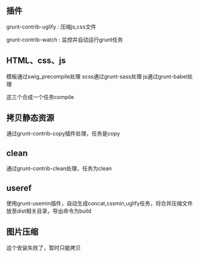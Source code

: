 ## 插件

grunt-contrib-uglify : 压缩js,css文件

grunt-contrib-watch : 监控并自动运行grunt任务


## HTML、css、js

模板通过swig_precompile处理
scss通过grunt-sass处理
js通过grunt-babel处理

这三个合成一个任务compile

## 拷贝静态资源

通过grunt-contrib-copy插件处理，任务是copy

## clean

通过grunt-contrib-clean处理，任务为clean

## useref

使用grunt-usemin插件，自动生成concat,cssmin,uglify任务，将合并压缩文件放至dist相关目录，导出命令为build

## 图片压缩

这个安装失败了，暂时只能拷贝



